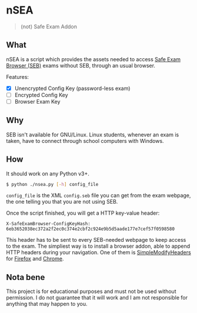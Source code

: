 # nSEA

> (not) Safe Exam Addon

## What

nSEA is a script which provides the assets needed to access [Safe Exam
Browser (SEB)](https://safeexambrowser.org) exams without SEB, through
an usual browser.

Features:

- [x] Unencrypted Config Key (password-less exam)
- [ ] Encrypted Config Key
- [ ] Browser Exam Key

## Why

SEB isn't available for GNU/Linux. Linux students, whenever an exam is
taken, have to connect through school computers with Windows.

## How

It should work on any Python v3+.

``` sh
$ python ./nsea.py [-h] config_file
```

`config_file` is the XML `config.seb` file you can get from the exam
webpage, the one telling you that you are not using SEB.

Once the script finished, you will get a HTTP key-value header:

    X-SafeExamBrowser-ConfigKeyHash: 6eb3652038ec372a2f2ec0c374e2cbf2c924e9b5d5aade177e7cef57f0598580

This header has to be sent to every SEB-needed webpage to keep access to
the exam. The simpliest way is to install a browser addon, able to
append HTTP headers during your navigation. One of them is
[SimpleModifyHeaders](https://github.com/didierfred/SimpleModifyHeaders)
for
[Firefox](https://addons.mozilla.org/firefox/addon/simple-modify-header/)
and
[Chrome](https://chrome.google.com/webstore/detail/simple-modify-headers/gjgiipmpldkpbdfjkgofildhapegmmic).

## Nota bene

This project is for educational purposes and must not be used without
permission. I do not guarantee that it will work and I am not
responsible for anything that may happen to you.
